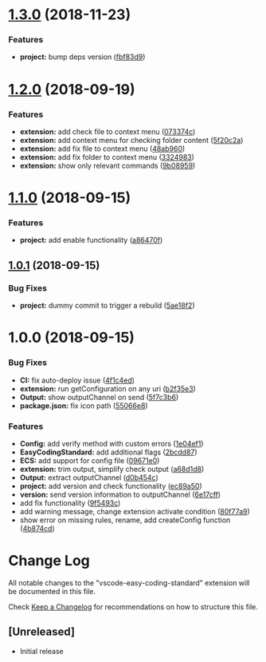 # [1.3.0](https://github.com/azdanov/vscode-easy-coding-standard/compare/v1.2.0...v1.3.0) (2018-11-23)


### Features

* **project:** bump deps version ([fbf83d9](https://github.com/azdanov/vscode-easy-coding-standard/commit/fbf83d9))

# [1.2.0](https://github.com/azdanov/vscode-easy-coding-standard/compare/v1.1.0...v1.2.0) (2018-09-19)


### Features

* **extension:** add check file to context menu ([073374c](https://github.com/azdanov/vscode-easy-coding-standard/commit/073374c))
* **extension:** add context menu for checking folder content ([5f20c2a](https://github.com/azdanov/vscode-easy-coding-standard/commit/5f20c2a))
* **extension:** add fix file to context menu ([48ab960](https://github.com/azdanov/vscode-easy-coding-standard/commit/48ab960))
* **extension:** add fix folder to context menu ([3324983](https://github.com/azdanov/vscode-easy-coding-standard/commit/3324983))
* **extension:** show only relevant commands ([9b08959](https://github.com/azdanov/vscode-easy-coding-standard/commit/9b08959))

# [1.1.0](https://github.com/azdanov/vscode-easy-coding-standard/compare/v1.0.1...v1.1.0) (2018-09-15)


### Features

* **project:** add enable functionality ([a86470f](https://github.com/azdanov/vscode-easy-coding-standard/commit/a86470f))

## [1.0.1](https://github.com/azdanov/vscode-easy-coding-standard/compare/v1.0.0...v1.0.1) (2018-09-15)


### Bug Fixes

* **project:** dummy commit to trigger a rebuild ([5ae18f2](https://github.com/azdanov/vscode-easy-coding-standard/commit/5ae18f2))

# 1.0.0 (2018-09-15)


### Bug Fixes

* **CI:** fix auto-deploy issue ([4f1c4ed](https://github.com/azdanov/vscode-easy-coding-standard/commit/4f1c4ed))
* **extension:** run getConfiguration on any uri ([b2f35e3](https://github.com/azdanov/vscode-easy-coding-standard/commit/b2f35e3))
* **Output:** show outputChannel on send ([5f7c3b6](https://github.com/azdanov/vscode-easy-coding-standard/commit/5f7c3b6))
* **package.json:** fix icon path ([55066e8](https://github.com/azdanov/vscode-easy-coding-standard/commit/55066e8))


### Features

* **Config:** add verify method with custom errors ([1e04ef1](https://github.com/azdanov/vscode-easy-coding-standard/commit/1e04ef1))
* **EasyCodingStandard:** add additional flags ([2bcdd87](https://github.com/azdanov/vscode-easy-coding-standard/commit/2bcdd87))
* **ECS:** add support for config file ([09671e0](https://github.com/azdanov/vscode-easy-coding-standard/commit/09671e0))
* **extension:** trim output, simplify check output ([a68d1d8](https://github.com/azdanov/vscode-easy-coding-standard/commit/a68d1d8))
* **Output:** extract outputChannel ([d0b454c](https://github.com/azdanov/vscode-easy-coding-standard/commit/d0b454c))
* **project:** add version and check functionality ([ec89a50](https://github.com/azdanov/vscode-easy-coding-standard/commit/ec89a50))
* **version:** send version information to outputChannel ([6e17cff](https://github.com/azdanov/vscode-easy-coding-standard/commit/6e17cff))
* add fix functionality ([9f5493c](https://github.com/azdanov/vscode-easy-coding-standard/commit/9f5493c))
* add warning message, change extension activate condition ([80f77a9](https://github.com/azdanov/vscode-easy-coding-standard/commit/80f77a9))
* show error on missing rules, rename, add createConfig function ([4b874cd](https://github.com/azdanov/vscode-easy-coding-standard/commit/4b874cd))

# Change Log

All notable changes to the "vscode-easy-coding-standard" extension will be documented in this file.

Check [Keep a Changelog](http://keepachangelog.com/) for recommendations on how to structure this file.

## [Unreleased]

- Initial release
